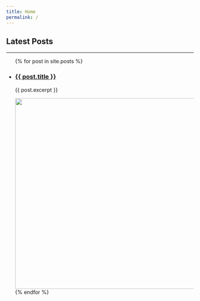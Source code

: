 ```yaml
---
title: Home
permalink: /
---
```


## Latest Posts

* * *

<ul>
  {% for post in site.posts %}
    <li>
      <h3><a href="{{ post.url }}">{{ post.title }}</a></h3>
      <p>{{ post.excerpt }}</p>
      <img src={{ post.item_image }} width=1024 height=512>
    </li>
  {% endfor %}
</ul>
